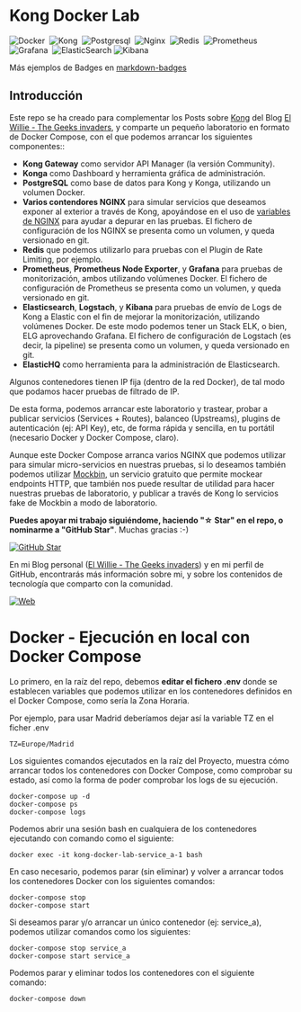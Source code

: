 # Kong Docker Lab

![Docker](https://img.shields.io/badge/Docker-2496ED?&style=flat&logo=docker&logoColor=ffffff)&nbsp;
![Kong](https://img.shields.io/badge/Kong-1AA687?style=flat&logo=Kongregate&logoColor=FFFFFF)&nbsp;
![Postgresql](https://img.shields.io/badge/Postgresql-FFFFFF?style=flat&logo=postgresql&logoColor=316192)&nbsp;
![Nginx](https://img.shields.io/badge/nginx-%23009639.svg?style=flat&logo=nginx&logoColor=white)&nbsp;
![Redis](https://img.shields.io/badge/redis-%23DD0031.svg?style=flat&logo=redis&logoColor=white)&nbsp;
![Prometheus](https://img.shields.io/badge/Prometheus-E6522C?style=flat&logo=Prometheus&logoColor=white)&nbsp;
![Grafana](https://img.shields.io/badge/grafana-%23F46800.svg?style=flat&logo=grafana&logoColor=white)&nbsp;
![ElasticSearch](https://img.shields.io/badge/-ElasticSearch-005571?style=flat&logo=elasticsearch)
![Kibana](https://img.shields.io/badge/Kibana-005571?style=flat&logo=Kibana&logoColor=white)

Más ejemplos de Badges en [markdown-badges](https://ileriayo.github.io/markdown-badges/)

## Introducción

Este repo se ha creado para complementar los Posts sobre [Kong](https://elwillie.es/tag/kong/) del Blog [El Willie - The Geeks invaders](https://elwillie.es/), y comparte un pequeño laboratorio en formato de Docker Compose, con el que podemos arrancar los siguientes componentes::

* **Kong Gateway** como servidor API Manager (la versión Community).
* **Konga** como Dashboard y herramienta gráfica de administración.
* **PostgreSQL** como base de datos para Kong y Konga, utilizando un volumen Docker.
* **Varios contendores NGINX** para simular servicios que deseamos exponer al exterior a través de Kong, apoyándose en el uso de [variables de NGINX](http://nginx.org/en/docs/varindex.html) para ayudar a depurar en las pruebas. El fichero de configuración de los NGINX se presenta como un volumen, y queda versionado en git.
* **Redis** que podemos utilizarlo para pruebas con el Plugin de Rate Limiting, por ejemplo.
* **Prometheus**, **Prometheus Node Exporter**, y **Grafana** para pruebas de monitorización, ambos utilizando volúmenes Docker. El fichero de configuración de Prometheus se presenta como un volumen, y queda versionado en git.
* **Elasticsearch**, **Logstach**, y **Kibana** para pruebas de envío de Logs de Kong a Elastic con el fin de mejorar la monitorización, utilizando volúmenes Docker. De este modo podemos tener un Stack ELK, o bien, ELG aprovechando Grafana. El fichero de configuración de Logstach (es decir, la pipeline) se presenta como un volumen, y queda versionado en git.
* **ElasticHQ** como herramienta para la administración de Elasticsearch.

Algunos contenedores tienen IP fija (dentro de la red Docker), de tal modo que podamos hacer pruebas de filtrado de IP.

De esta forma, podemos arrancar este laboratorio y trastear, probar a publicar servicios (Services + Routes), balanceo (Upstreams), plugins de autenticación (ej: API Key), etc, de forma rápida y sencilla, en tu portátil (necesario Docker y Docker Compose, claro).

Aunque este Docker Compose arranca varios NGINX que podemos utilizar para simular micro-servicios en nuestras pruebas, si lo deseamos también podemos utilizar [Mockbin](https://mockbin.org/), un servicio gratuito que permite mockear endpoints HTTP, que también nos puede resultar de utilidad para hacer nuestras pruebas de laboratorio, y publicar a través de Kong lo servicios fake de Mockbin a modo de laboratorio.

**Puedes apoyar mi trabajo siguiéndome, haciendo "☆ Star" en el repo, o nominarme a "GitHub Star"**. Muchas gracias :-) 

[![GitHub Star](https://img.shields.io/badge/GitHub-Nominar_a_star-yellow?style=for-the-badge&logo=github&logoColor=white&labelColor=101010)](https://stars.github.com/nominate/)

En mi Blog personal ([El Willie - The Geeks invaders](https://elwillie.es)) y en mi perfil de GitHub, encontrarás más información sobre mi, y sobre los contenidos de tecnología que comparto con la comunidad.

[![Web](https://img.shields.io/badge/GitHub-ElWillieES-14a1f0?style=for-the-badge&logo=github&logoColor=white&labelColor=101010)](https://github.com/ElWillieES)

# Docker - Ejecución en local con Docker Compose

Lo primero, en la raíz del repo, debemos **editar el fichero .env** donde se establecen variables que podemos utilizar en los contenedores definidos en el Docker Compose, como sería la Zona Horaria. 

Por ejemplo, para usar Madrid deberíamos dejar así la variable TZ en el ficher .env

```shell
TZ=Europe/Madrid
```

Los siguientes comandos ejecutados en la raíz del Proyecto, muestra cómo arrancar todos los contenedores con Docker Compose, como comprobar su estado, así como la forma de poder comprobar los logs de su ejecución.

```shell
docker-compose up -d
docker-compose ps
docker-compose logs
```

Podemos abrir una sesión bash en cualquiera de los contenedores ejecutando con comando como el siguiente:

```shell
docker exec -it kong-docker-lab-service_a-1 bash
```

En caso necesario, podemos parar (sin eliminar) y volver a arrancar todos los contenedores Docker con los siguientes comandos:

```shell
docker-compose stop
docker-compose start
```

Si deseamos parar y/o arrancar un único contenedor (ej: service_a), podemos utilizar comandos como los siguientes:

```shell
docker-compose stop service_a
docker-compose start service_a
```

Podemos parar y eliminar todos los contenedores con el siguiente comando:

```shell
docker-compose down
```
